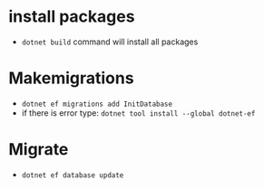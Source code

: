 # install packages
- `dotnet build` command will install all packages

# Makemigrations
- `dotnet ef migrations add InitDatabase`
- if there is error type: `dotnet tool install --global dotnet-ef`

# Migrate
- `dotnet ef database update`
